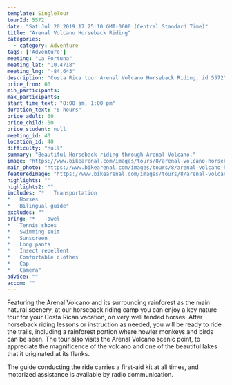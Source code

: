 ```yaml
---
template: SingleTour
tourId: 5572
date: "Sat Jul 20 2019 17:25:10 GMT-0600 (Central Standard Time)"
title: "Arenal Volcano Horseback Riding"
categories: 
  - category: Adventure
tags: ['Adventure']
meeting: "La Fortuna"
meeting_lat: "10.4718"
meeting_lng: "-84.643"
description: "Costa Rica tour Arenal Volcano Horseback Riding, id 5572"
price_from: 60
min_participants: 
max_participants: 
start_time_text: "8:00 am, 1:00 pm"
duration_text: "5 hours"
price_adult: 60
price_child: 50
price_student: null
meeting_id: 40
location_id: 40
difficulty: "null"
summary: "Beautiful Horseback riding through Arenal Volcano."
image: "https://www.bikearenal.com/images/tours/8/arenal-volcano-horseback-riding.jpg"
main_photo: "https://www.bikearenal.com/images/tours/8/arenal-volcano-horseback-riding.jpg"
featuredImage: "https://www.bikearenal.com/images/tours/8/arenal-volcano-horseback-riding.jpg"
highlights: ""
highlights2: ""
includes: "*   Transportation
*   Horses
*   Bilingual guide"
excludes: ""
bring: "*   Towel
*   Tennis shoes
*   Swimming suit
*   Sunscreen
*   Long pants
*   Insect repellent
*   Comfortable clothes
*   Cap
*   Camera"
advice: ""
accom: ""
---
```

Featuring the Arenal Volcano and its surrounding rainforest as the main natural scenery, at our horseback riding camp you can enjoy a key nature tour for your Costa Rican vacation, on very well tended horses. After horseback riding lessons or instruction as needed, you will be ready to ride the trails, including a rainforest portion where howler monkeys and birds can be seen. The tour also visits the Arenal Volcano scenic point, to appreciate the magnificence of the volcano and one of the beautiful lakes that it originated at its flanks.

The guide conducting the ride carries a first-aid kit at all times, and motorized assistance is available by radio communication.